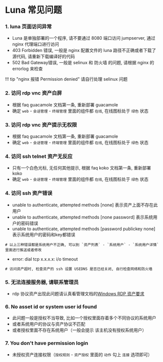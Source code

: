 # Luna 常见问题

### 1. luna 页面访问异常

- Luna 是单独部署的一个程序, 请不要通过 8080 端口访问 jumpserver, 通过 nginx 代理端口进行访问
- 403 Forbidden 错误, 一般是 nginx 配置文件的 luna 路径不正确或者下载了源代码, 请重新下载编译好的代码
- 502 Bad Gateway错误, 一般是 selinux 和 防火墙 的问题, 请根据 nginx 的 errorlog 来检查

!!! tip "nginx 报错 Permission denied"
    请自行处理 selinux 问题

### 2. 访问 rdp vnc 资产白屏

- 根据 faq guacamole 文档第一条, 重新部署 guacamole
- 确定 `web` - `会话管理` - `终端管理` 里面的组件都 `在线`, 在线图标处于 `绿色` 状态

### 3. 访问 rdp vnc 资产提示无权限

- 根据 faq guacamole 文档第一条, 重新部署 guacamole
- 确定 `web` - `会话管理` - `终端管理` 里面的组件都 `在线`, 在线图标处于 `绿色` 状态

### 4. 访问 ssh telnet 资产无反应

- 只有一个白色光标, 无任何其他提示, 根据 faq koko 文档第一条, 重新部署 koko
- 确定 `web` - `会话管理` - `终端管理` 里面的组件都 `在线`, 在线图标处于 `绿色` 状态

### 4. 访问 ssh 资产错误

- unable to authenticate, attempted methods [none] 表示资产上面不存在此用户
- unable to authenticate, attempted methods [none password] 表示系统用户的密码错误
- unable to authenticate, attempted methods [password publickey none] 表示系统用户的密码和key都错误

```vim
# 以上三种错误都是系统用户不正确, 可以到 `资产列表` - `系统用户` - `系统用户详情` 里面进行推送或者修改
```

- error: dial tcp x.x.x.x: i/o timeout

```vim
# 访问资产超时, 检查资产的 ssh 设置 USEDNS 是否已经关闭, 自行检查网络和防火墙
```

### 5. 无法连接服务器, 请联系管理员

- rdp 协议资产出现此问题请认真看管理文档的[Windows RDP 资产要求](../admin-guide/assets/windows_rdp.md)

### 6. No asset id or system user id found

- 此问题一般是授权不当导致, 比如一个授权里面存着多个不同协议的系统用户
- 或者系统用户的协议与资产协议不匹配
- 或者授权里面不存在系统用户（一般会提示 该主机没有授权系统用户）

### 7. You don't have permission login

- 未授权资产连接权限（`授权规则` - `资产授权` 里面的 `动作` 勾上 `连接` 选项即可）
